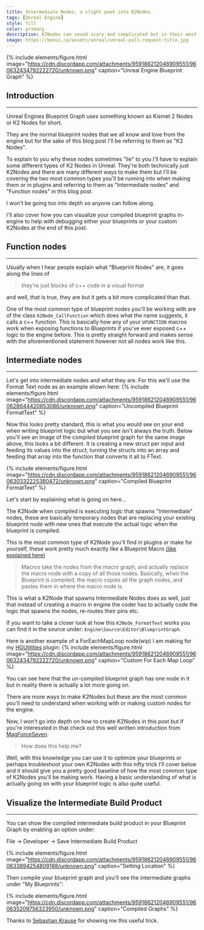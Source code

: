 ```yaml
---
title: Intermediate Nodes, a slight peek into K2Nodes.
tags: [Unreal Engine]
style: fill
color: primary
description: K2Nodes can sound scary and complicated but in their most basic form they're not really. Let's take a small peek under the hood to learn more...
image: https://benui.ca/assets/unreal/unreal-pull-request-title.jpg
---
```


{% include elements/figure.html image="https://cdn.discordapp.com/attachments/959186212046909551/960632434792222720/unknown.png" caption="Unreal Engine Blueprint Graph" %}

## Introduction
---

Unreal Engines Blueprint Graph uses something known as Kismet 2 Nodes or K2 Nodes for short.

They are the normal blueprint nodes that we all know and love from the engine but for the sake of this blog post I'll be referring to them as "K2 Nodes".

To explain to you why these nodes sometimes "lie" to you I'll have to explain some different types of K2 Nodes in Unreal.
They're both technically just K2Nodes and there are many different ways to make them but I'll be covering the two most common types you'll be running into when making them or in plugins and referring to them as "Intermediate nodes" and "Function nodes" in this blog post.

I won't be going too into depth so anyone can follow along.

I'll also cover how you can visualize your compiled blueprint graphs in-engine to help with debugging either your blueprints or your custom K2Nodes at the end of this post.

## Function nodes
---

Usually when I hear people explain what "Blueprint Nodes" are, it goes along the lines of 
>they're just blocks of c++ code in a visual format

and well, that is true, they are but it gets a bit more complicated than that.

One of the most common type of blueprint nodes you'll be working with are of the class `K2Node_CallFunction` which does what the name suggests, it calls a c++ function. 
This is basically how any of your `UFUNCTION` macros work when exposing functions to Blueprints if you've ever exposed c++ logic to the engine before. This is pretty straight forward and makes sense with the aforementioned statement however not all nodes work like this.

## Intermediate nodes
---

Let's get into intermediate nodes and what they are. For this we'll use the Format Text node as an example shown here:
{% include elements/figure.html image="https://cdn.discordapp.com/attachments/959186212046909551/960628644420653086/unknown.png" caption="Uncompiled Blueprint FormatText" %}

Now this looks pretty standard, this is what you would see on your end when writing blueprint logic but what you see isn't always the truth.
Below you'll see an image of the compiled blueprint graph for the same image above, this looks a bit different. It is creating a new struct per input and feeding its values into the struct, turning the structs into an array and feeding that array into the function that converts it all to FText.

{% include elements/figure.html image="https://cdn.discordapp.com/attachments/959186212046909551/960630332225380472/unknown.png" caption="Compiled Blueprint FormatText" %}

Let's start by explaining what is going on here...

The K2Node when compiled is executing logic that spawns "Intermediate" nodes, these are basically temporary nodes that are replacing your existing blueprint node with new ones that execute the actual logic when the blueprint is compiled.

This is the most common type of K2Node you'll find in plugins or make for yourself, these work pretty much exactly like a Blueprint Macro [(like explained here)](https://docs.unrealengine.com/4.27/en-US/ProgrammingAndScripting/Blueprints/BestPractices/)

> Macros take the nodes from the macro graph, and actually replace the macro node with a copy of all those nodes. Basically, when the Blueprint is compiled, the macro copies all the graph nodes, and pastes them in where the macro node is.

This is what a K2Node that spawns Intermediate Nodes does as well, just that instead of creating a macro in engine the coder has to actually code the logic that spawns the nodes, re-routes their pins etc.

If you want to take a closer look at how this `K2Node_FormatText` works you can find it in the source under: `Engine\Source\Editor\BlueprintGraph`.

Here is another example of a ForEachMapLoop node(wip) I am making for my [HGUtilities](https://utils.hideout.no/) plugin:
{% include elements/figure.html image="https://cdn.discordapp.com/attachments/959186212046909551/960632434792222720/unknown.png" caption="Custom For Each Map Loop" %}

You can see here that the un-compiled blueprint graph has one node in it but in reality there is actually a lot more going on.

There are more ways to make K2Nodes but these are the most common you'll need to understand when working with or making custom nodes for the engine.

Now, I won't go into depth on how to create K2Nodes in this post but if you're interessted in that check out this well written introduction from [MagForceSeven](https://www.gamedev.net/tutorials/programming/engines-and-middleware/improving-ue4-blueprint-usability-with-custom-nodes-r5694/).

>How does this help me?

Well, with this knowledge you can use it to optimize your blueprints or perhaps troubleshoot your own K2Nodes with this nifty trick I'll cover below and it should give you a pretty good baseline of how the most common type of K2Nodes you'll be making work. Having a basic understanding of what is actually going on with your blueprint logic is also quite useful.

## Visualize the Intermediate Build Product
---

You can show the compiled intermediate build product in your Blueprint Graph by enabling an option under:

 File -> Developer -> Save Intermediate Build Product
 
{% include elements/figure.html image="https://cdn.discordapp.com/attachments/959186212046909551/960633894254809188/unknown.png" caption="Setting Location" %}

Then compile your blueprint graph and you'll see the intermediate graphs under "My Blueprints":

{% include elements/figure.html image="https://cdn.discordapp.com/attachments/959186212046909551/960635209756323950/unknown.png" caption="Compiled Graphs" %}

Thanks to [Sebastian Krause](https://twitter.com/HatiEth) for showing me this useful trick.

